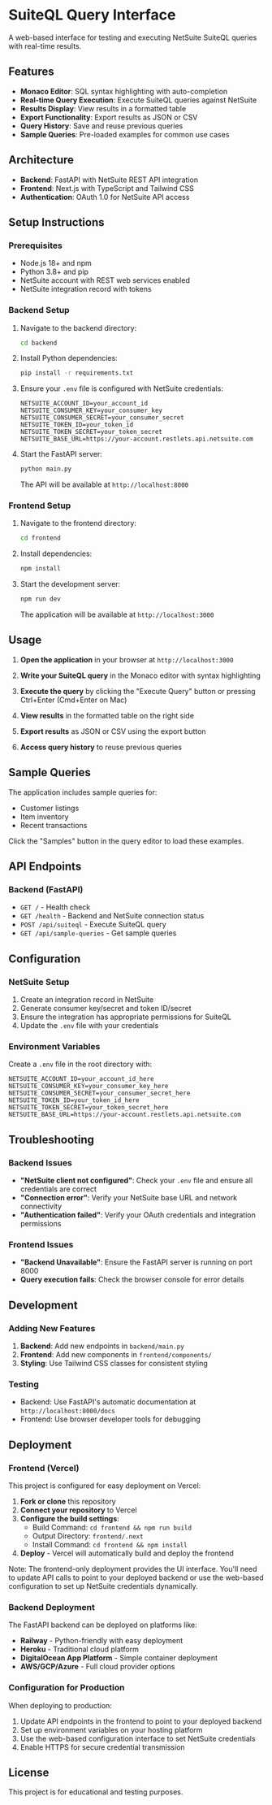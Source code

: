 # SuiteQL Query Interface

A web-based interface for testing and executing NetSuite SuiteQL queries with real-time results.

## Features

- **Monaco Editor**: SQL syntax highlighting with auto-completion
- **Real-time Query Execution**: Execute SuiteQL queries against NetSuite
- **Results Display**: View results in a formatted table
- **Export Functionality**: Export results as JSON or CSV
- **Query History**: Save and reuse previous queries
- **Sample Queries**: Pre-loaded examples for common use cases

## Architecture

- **Backend**: FastAPI with NetSuite REST API integration
- **Frontend**: Next.js with TypeScript and Tailwind CSS
- **Authentication**: OAuth 1.0 for NetSuite API access

## Setup Instructions

### Prerequisites

- Node.js 18+ and npm
- Python 3.8+ and pip
- NetSuite account with REST web services enabled
- NetSuite integration record with tokens

### Backend Setup

1. Navigate to the backend directory:
   ```bash
   cd backend
   ```

2. Install Python dependencies:
   ```bash
   pip install -r requirements.txt
   ```

3. Ensure your `.env` file is configured with NetSuite credentials:
   ```
   NETSUITE_ACCOUNT_ID=your_account_id
   NETSUITE_CONSUMER_KEY=your_consumer_key
   NETSUITE_CONSUMER_SECRET=your_consumer_secret
   NETSUITE_TOKEN_ID=your_token_id
   NETSUITE_TOKEN_SECRET=your_token_secret
   NETSUITE_BASE_URL=https://your-account.restlets.api.netsuite.com
   ```

4. Start the FastAPI server:
   ```bash
   python main.py
   ```
   
   The API will be available at `http://localhost:8000`

### Frontend Setup

1. Navigate to the frontend directory:
   ```bash
   cd frontend
   ```

2. Install dependencies:
   ```bash
   npm install
   ```

3. Start the development server:
   ```bash
   npm run dev
   ```
   
   The application will be available at `http://localhost:3000`

## Usage

1. **Open the application** in your browser at `http://localhost:3000`

2. **Write your SuiteQL query** in the Monaco editor with syntax highlighting

3. **Execute the query** by clicking the "Execute Query" button or pressing Ctrl+Enter (Cmd+Enter on Mac)

4. **View results** in the formatted table on the right side

5. **Export results** as JSON or CSV using the export button

6. **Access query history** to reuse previous queries

## Sample Queries

The application includes sample queries for:
- Customer listings
- Item inventory
- Recent transactions

Click the "Samples" button in the query editor to load these examples.

## API Endpoints

### Backend (FastAPI)

- `GET /` - Health check
- `GET /health` - Backend and NetSuite connection status
- `POST /api/suiteql` - Execute SuiteQL query
- `GET /api/sample-queries` - Get sample queries

## Configuration

### NetSuite Setup

1. Create an integration record in NetSuite
2. Generate consumer key/secret and token ID/secret
3. Ensure the integration has appropriate permissions for SuiteQL
4. Update the `.env` file with your credentials

### Environment Variables

Create a `.env` file in the root directory with:

```env
NETSUITE_ACCOUNT_ID=your_account_id_here
NETSUITE_CONSUMER_KEY=your_consumer_key_here
NETSUITE_CONSUMER_SECRET=your_consumer_secret_here
NETSUITE_TOKEN_ID=your_token_id_here
NETSUITE_TOKEN_SECRET=your_token_secret_here
NETSUITE_BASE_URL=https://your-account.restlets.api.netsuite.com
```

## Troubleshooting

### Backend Issues

- **"NetSuite client not configured"**: Check your `.env` file and ensure all credentials are correct
- **"Connection error"**: Verify your NetSuite base URL and network connectivity
- **"Authentication failed"**: Verify your OAuth credentials and integration permissions

### Frontend Issues

- **"Backend Unavailable"**: Ensure the FastAPI server is running on port 8000
- **Query execution fails**: Check the browser console for error details

## Development

### Adding New Features

1. **Backend**: Add new endpoints in `backend/main.py`
2. **Frontend**: Add new components in `frontend/components/`
3. **Styling**: Use Tailwind CSS classes for consistent styling

### Testing

- Backend: Use FastAPI's automatic documentation at `http://localhost:8000/docs`
- Frontend: Use browser developer tools for debugging

## Deployment

### Frontend (Vercel)

This project is configured for easy deployment on Vercel:

1. **Fork or clone** this repository
2. **Connect your repository** to Vercel
3. **Configure the build settings**:
   - Build Command: `cd frontend && npm run build`
   - Output Directory: `frontend/.next`
   - Install Command: `cd frontend && npm install`
4. **Deploy** - Vercel will automatically build and deploy the frontend

Note: The frontend-only deployment provides the UI interface. You'll need to update API calls to point to your deployed backend or use the web-based configuration to set up NetSuite credentials dynamically.

### Backend Deployment

The FastAPI backend can be deployed on platforms like:
- **Railway** - Python-friendly with easy deployment
- **Heroku** - Traditional cloud platform
- **DigitalOcean App Platform** - Simple container deployment
- **AWS/GCP/Azure** - Full cloud provider options

### Configuration for Production

When deploying to production:
1. Update API endpoints in the frontend to point to your deployed backend
2. Set up environment variables on your hosting platform
3. Use the web-based configuration interface to set NetSuite credentials
4. Enable HTTPS for secure credential transmission

## License

This project is for educational and testing purposes.